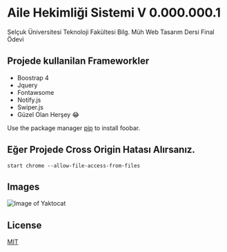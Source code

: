 # Aile Hekimliği Sistemi V 0.000.000.1

Selçuk Üniversitesi Teknoloji Fakültesi Bilg. Müh Web Tasarım Dersi Final Ödevi 

## Projede kullanilan Frameworkler 
* Boostrap 4
* Jquery
* Fontawsome
* Notify.js
* Swiper.js
* Güzel Olan Herşey 😂
  

Use the package manager [pip](https://pip.pypa.io/en/stable/) to install foobar.


## Eğer Projede Cross Origin Hatası Alırsanız.

```shell
start chrome --allow-file-access-from-files
```

## Images
![Image of Yaktocat](master/projectImages/index.png)


## License
[MIT](https://choosealicense.com/licenses/mit/)